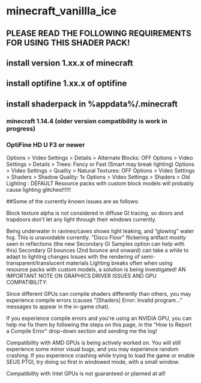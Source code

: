 # minecraft_vanillla_ice
## PLEASE READ THE FOLLOWING REQUIREMENTS FOR USING THIS SHADER PACK!

## install version 1.xx.x of minecraft
## install optifine 1.xx.x of optifine
## install shaderpack in %appdata%/.minecraft

### minecraft 1.14.4 (older version compatibility is work in progress)
### OptiFine HD U F3 or newer
Options > Video Settings > Details > Alternate Blocks: OFF
Options > Video Settings > Details > Trees: Fancy or Fast (Smart may break lighting)
Options > Video Settings > Quality > Natural Textures: OFF
Options > Video Settings > Shaders > Shadow Quality: 1x
Options > Video Settings > Shaders > Old Lighting : DEFAULT
Resource packs with custom block models will probably cause  lighting glitches!!!!!!

##Some of the currently known issues are as follows:

Block texture alpha is not considered in diffuse GI tracing, so doors and trapdoors don't let any light through their windows currently.

Being underwater in ravines/caves shows light leaking, and “glowing” water fog. This is unavoidable currently.
"Disco Floor" flickering artifact mostly seen in reflections (the new Secondary GI Samples option can help with this)
Secondary GI bounces (2nd bounce and onward) can take a while to adapt to lighting changes
Issues with the rendering of semi-transparent/translucent materials
Lighting breaks often when using resource packs with custom models, a solution is being investigated!
AN IMPORTANT NOTE ON GRAPHICS DRIVER ISSUES AND GPU COMPATIBILITY:

Since different GPUs can compile shaders differently than others, you may experience compile errors (causes "[Shaders] Error: Invalid program..." messages to appear in the in-game chat). 

If you experience compile errors and you're using an NVIDIA GPU, you can help me fix them by following the steps on this page, in the "How to Report a Compile Error" drop-down section and sending me the log!

Compatibility with AMD GPUs is being actively worked on. You will still experience some minor visual bugs, and you may experience random crashing. If you experience crashing while trying to load the game or enable SEUS PTGI, try doing so first in windowed mode, with a small window.

Compatibility with Intel GPUs is not guaranteed or planned at all!
